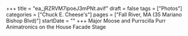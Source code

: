 +++
title = "ea_jRZRVM7ipoeJ3mPNt.avif"
draft = false
tags = ["Photos"]
categories = ["Chuck E. Cheese's"]
pages = ["Fall River, MA (35 Mariano Bishop Blvd)"]
startDate = ""
+++
Major Moose and Purrscilla Purr Animatronics on the House Facade Stage
